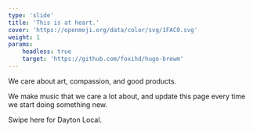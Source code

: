 ```yaml
---
type: 'slide'
title: 'This is at heart.'
cover: 'https://openmoji.org/data/color/svg/1FAC0.svg'
weight: 1
params:
    headless: true
    target: 'https://github.com/foxihd/hugo-brewm'
---
```


We care about art, compassion, and good products.

We make music that we care a lot about, and update this page every time we start doing something new.

Swipe here for Dayton Local.